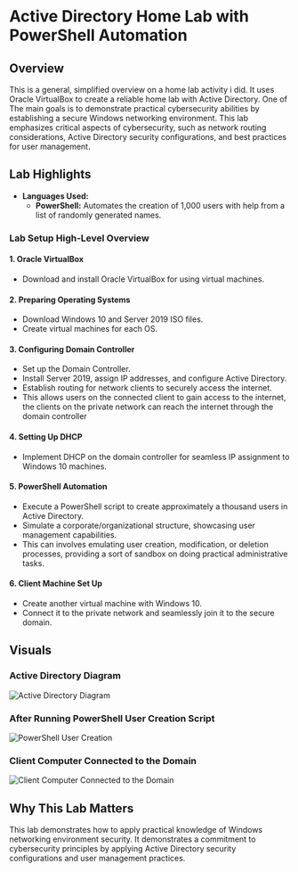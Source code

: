 # Active Directory Home Lab with PowerShell Automation

## Overview

This is a general, simplified overview on a home lab activity i did. It uses Oracle VirtualBox to create a reliable home lab with Active Directory. One of The main goals is to demonstrate practical cybersecurity abilities by establishing a secure Windows networking environment. This lab emphasizes critical aspects of cybersecurity, such as network routing considerations, Active Directory security configurations, and best practices for user management.

## Lab Highlights

- **Languages Used:**
  - **PowerShell:** Automates the creation of 1,000 users with help from a list of randomly generated names.

### Lab Setup High-Level Overview

#### 1. Oracle VirtualBox
- Download and install Oracle VirtualBox for using virtual machines.

#### 2. Preparing Operating Systems
- Download Windows 10 and Server 2019 ISO files.
- Create virtual machines for each OS.

#### 3. Configuring Domain Controller
- Set up the Domain Controller.
- Install Server 2019, assign IP addresses, and configure Active Directory.
- Establish routing for network clients to securely access the internet.
- This allows users on the connected client to gain access to the internet, the clients on the private network can reach the internet through the domain controller

#### 4. Setting Up DHCP
- Implement DHCP on the domain controller for seamless IP assignment to Windows 10 machines.

#### 5. PowerShell Automation
- Execute a PowerShell script to create approximately a thousand users in Active Directory.
- Simulate a corporate/organizational structure, showcasing user management capabilities.
- This can involves emulating user creation, modification, or deletion processes, providing a sort of sandbox on doing practical administrative tasks.

#### 6. Client Machine Set Up
- Create another virtual machine with Windows 10.
- Connect it to the private network and seamlessly join it to the secure domain.

## Visuals

### Active Directory Diagram
![Active Directory Diagram](https://iili.io/JYCdNrG.png)

### After Running PowerShell User Creation Script
![PowerShell User Creation](https://iili.io/JYCdw1s.png)

### Client Computer Connected to the Domain
![Client Computer Connected to the Domain](https://iili.io/JYCdXLX.png)

## Why This Lab Matters

This lab demonstrates how to apply practical knowledge of Windows networking environment security. 
It demonstrates a commitment to cybersecurity principles by applying Active Directory security configurations and user management practices.


